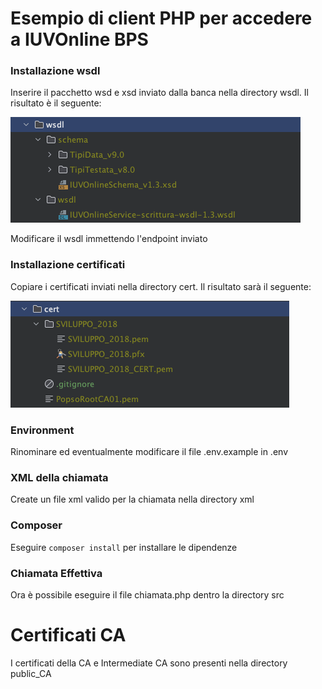 # Esempio di client PHP per accedere a IUVOnline BPS

### Installazione wsdl

Inserire il pacchetto wsd e xsd inviato dalla banca nella directory wsdl. Il risultato è il seguente:

![wsdl.png](img%2Fwsdl.png)

Modificare il wsdl immettendo l'endpoint inviato

### Installazione certificati

Copiare i certificati inviati nella directory cert. Il risultato sarà il seguente:

![certificati.png](img%2Fcertificati.png)

### Environment

Rinominare ed eventualmente modificare il file .env.example in .env

### XML della chiamata

Create un file xml valido per la chiamata nella directory xml

### Composer

Eseguire `composer install` per installare le dipendenze

### Chiamata Effettiva

Ora è possibile eseguire il file chiamata.php dentro la directory src

# Certificati CA

I certificati della CA e Intermediate CA sono presenti nella directory public_CA
